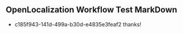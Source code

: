## OpenLocalization Workflow Test MarkDown
* c185f943-141d-499a-b30d-e4835e3feaf2 thanks!

<!--HONumber=Aug16_HO4-->


